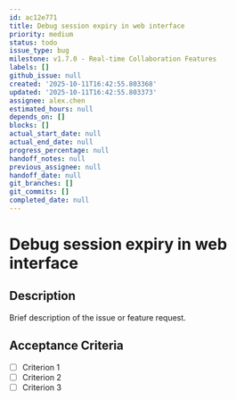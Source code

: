 ```yaml
---
id: ac12e771
title: Debug session expiry in web interface
priority: medium
status: todo
issue_type: bug
milestone: v1.7.0 - Real-time Collaboration Features
labels: []
github_issue: null
created: '2025-10-11T16:42:55.803368'
updated: '2025-10-11T16:42:55.803373'
assignee: alex.chen
estimated_hours: null
depends_on: []
blocks: []
actual_start_date: null
actual_end_date: null
progress_percentage: null
handoff_notes: null
previous_assignee: null
handoff_date: null
git_branches: []
git_commits: []
completed_date: null
---
```


# Debug session expiry in web interface

## Description

Brief description of the issue or feature request.

## Acceptance Criteria

- [ ] Criterion 1
- [ ] Criterion 2
- [ ] Criterion 3